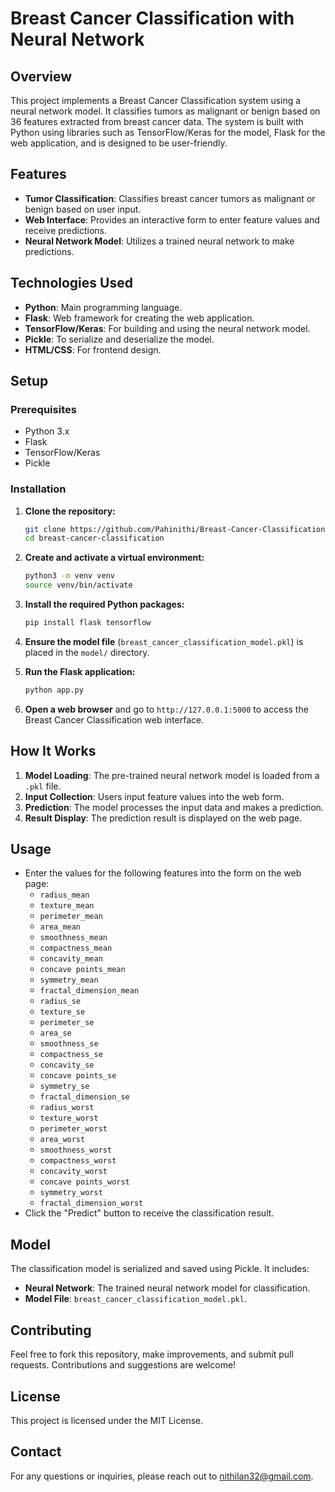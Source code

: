 # Breast Cancer Classification with Neural Network

## Overview

This project implements a Breast Cancer Classification system using a neural network model. It classifies tumors as malignant or benign based on 36 features extracted from breast cancer data. The system is built with Python using libraries such as TensorFlow/Keras for the model, Flask for the web application, and is designed to be user-friendly.

## Features

- **Tumor Classification**: Classifies breast cancer tumors as malignant or benign based on user input.
- **Web Interface**: Provides an interactive form to enter feature values and receive predictions.
- **Neural Network Model**: Utilizes a trained neural network to make predictions.

## Technologies Used

- **Python**: Main programming language.
- **Flask**: Web framework for creating the web application.
- **TensorFlow/Keras**: For building and using the neural network model.
- **Pickle**: To serialize and deserialize the model.
- **HTML/CSS**: For frontend design.

## Setup

### Prerequisites

- Python 3.x
- Flask
- TensorFlow/Keras
- Pickle

### Installation

1. **Clone the repository:**

    ```bash
    git clone https://github.com/Pahinithi/Breast-Cancer-Classification-with-Neural-Network-Deep-Learning
    cd breast-cancer-classification
    ```

2. **Create and activate a virtual environment:**

    ```bash
    python3 -m venv venv
    source venv/bin/activate
    ```

3. **Install the required Python packages:**

    ```bash
    pip install flask tensorflow
    ```

4. **Ensure the model file** (`breast_cancer_classification_model.pkl`) is placed in the `model/` directory.

5. **Run the Flask application:**

    ```bash
    python app.py
    ```

6. **Open a web browser** and go to `http://127.0.0.1:5000` to access the Breast Cancer Classification web interface.

## How It Works

1. **Model Loading**: The pre-trained neural network model is loaded from a `.pkl` file.
2. **Input Collection**: Users input feature values into the web form.
3. **Prediction**: The model processes the input data and makes a prediction.
4. **Result Display**: The prediction result is displayed on the web page.

## Usage

- Enter the values for the following features into the form on the web page:
  - `radius_mean`
  - `texture_mean`
  - `perimeter_mean`
  - `area_mean`
  - `smoothness_mean`
  - `compactness_mean`
  - `concavity_mean`
  - `concave points_mean`
  - `symmetry_mean`
  - `fractal_dimension_mean`
  - `radius_se`
  - `texture_se`
  - `perimeter_se`
  - `area_se`
  - `smoothness_se`
  - `compactness_se`
  - `concavity_se`
  - `concave points_se`
  - `symmetry_se`
  - `fractal_dimension_se`
  - `radius_worst`
  - `texture_worst`
  - `perimeter_worst`
  - `area_worst`
  - `smoothness_worst`
  - `compactness_worst`
  - `concavity_worst`
  - `concave points_worst`
  - `symmetry_worst`
  - `fractal_dimension_worst`
- Click the "Predict" button to receive the classification result.

## Model

The classification model is serialized and saved using Pickle. It includes:

- **Neural Network**: The trained neural network model for classification.
- **Model File**: `breast_cancer_classification_model.pkl`.

## Contributing

Feel free to fork this repository, make improvements, and submit pull requests. Contributions and suggestions are welcome!

## License

This project is licensed under the MIT License.

## Contact

For any questions or inquiries, please reach out to [nithilan32@gmail.com](mailto:nithilan32@gmail.com).


